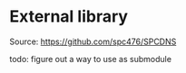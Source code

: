 # External library

Source: https://github.com/spc476/SPCDNS

todo: figure out a way to use as submodule